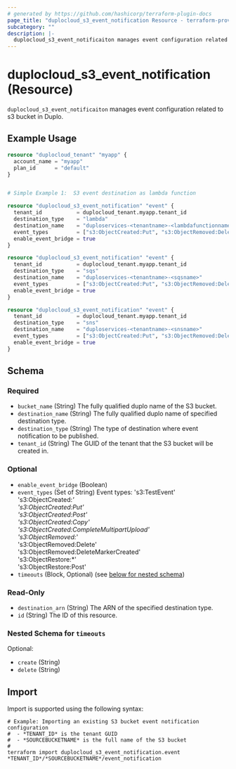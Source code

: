 ```yaml
---
# generated by https://github.com/hashicorp/terraform-plugin-docs
page_title: "duplocloud_s3_event_notification Resource - terraform-provider-duplocloud"
subcategory: ""
description: |-
  duplocloud_s3_event_notificaiton manages event configuration related to s3 bucket in Duplo.
---
```


# duplocloud_s3_event_notification (Resource)

`duplocloud_s3_event_notificaiton` manages event configuration related to s3 bucket in Duplo.

## Example Usage

```terraform
resource "duplocloud_tenant" "myapp" {
  account_name = "myapp"
  plan_id      = "default"
}


# Simple Example 1:  S3 event destination as lambda function

resource "duplocloud_s3_event_notification" "event" {
  tenant_id           = duplocloud_tenant.myapp.tenant_id
  destination_type    = "lambda"
  destination_name    = "duploservices-<tenantname>-<lambdafunctionname>"
  event_types         = ["s3:ObjectCreated:Put", "s3:ObjectRemoved:DeleteMarkerCreated"]
  enable_event_bridge = true
}

resource "duplocloud_s3_event_notification" "event" {
  tenant_id           = duplocloud_tenant.myapp.tenant_id
  destination_type    = "sqs"
  destination_name    = "duploservices-<tenantname>-<sqsname>"
  event_types         = ["s3:ObjectCreated:Put", "s3:ObjectRemoved:DeleteMarkerCreated"]
  enable_event_bridge = true
}

resource "duplocloud_s3_event_notification" "event" {
  tenant_id           = duplocloud_tenant.myapp.tenant_id
  destination_type    = "sns"
  destination_name    = "duploservices-<tenantname>-<snsname>"
  event_types         = ["s3:ObjectCreated:Put", "s3:ObjectRemoved:DeleteMarkerCreated"]
  enable_event_bridge = true
}
```

<!-- schema generated by tfplugindocs -->
## Schema

### Required

- `bucket_name` (String) The fully qualified duplo name of the S3 bucket.
- `destination_name` (String) The fully qualified duplo name of specified destination type.
- `destination_type` (String) The type of destination where event notification to be published.
- `tenant_id` (String) The GUID of the tenant that the S3 bucket will be created in.

### Optional

- `enable_event_bridge` (Boolean)
- `event_types` (Set of String) Event types: 
			's3:TestEvent'<br>
			's3:ObjectCreated:*'<br>
			's3:ObjectCreated:Put'<br>
			's3:ObjectCreated:Post'<br>
			's3:ObjectCreated:Copy'<br>
			's3:ObjectCreated:CompleteMultipartUpload'<br>
			's3:ObjectRemoved:*'<br>
			's3:ObjectRemoved:Delete'<br>
			's3:ObjectRemoved:DeleteMarkerCreated'<br>
			's3:ObjectRestore:*'<br>
			's3:ObjectRestore:Post'<br>
- `timeouts` (Block, Optional) (see [below for nested schema](#nestedblock--timeouts))

### Read-Only

- `destination_arn` (String) The ARN of the specified destination type.
- `id` (String) The ID of this resource.

<a id="nestedblock--timeouts"></a>
### Nested Schema for `timeouts`

Optional:

- `create` (String)
- `delete` (String)

## Import

Import is supported using the following syntax:

```shell
# Example: Importing an existing S3 bucket event notification configuration
#  - *TENANT_ID* is the tenant GUID
#  - *SOURCEBUCKETNAME* is the full name of the S3 bucket
#
terraform import duplocloud_s3_event_notification.event *TENANT_ID*/*SOURCEBUCKETNAME*/event_notification
```

